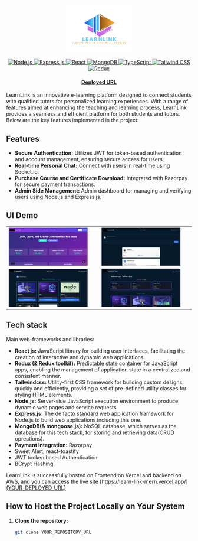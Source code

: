 <p align="center">
    <picture>
    <source media="(prefers-color-scheme: dark)" srcset="./assets/Logo_noBg.png">
    <source media="(prefers-color-scheme: light)" srcset="./assets/Logo_noBg.png">
    <img alt="Project logo" src="./assets/Logo_noBg.png" height="130">
    </picture>
</p>

<p align="center">    
    <a href="">
        <img alt="Node.js" src="https://img.shields.io/badge/node.js-6DA55F?&logo=node.js&logoColor=white">
    </a>   
    <a href="">
        <img alt="Express.js" src="https://img.shields.io/badge/express.js-%23404d59.svg?&logo=express&logoColor=%2361DAFB">
    </a>    
     <a href="">
        <img alt="React" src="https://img.shields.io/badge/react-%2320232a.svg?&logo=react&logoColor=%2361DAFB">
    </a>   
    <a href="">
        <img alt="MongoDB" src="https://img.shields.io/badge/MongoDB-%234ea94b.svg?&logo=mongodb&logoColor=white">
    </a>
    <a href="">
        <img alt="TypeScript" src="https://img.shields.io/badge/typescript-gray?logo=typescript">
    </a>
    <a href="">
        <img alt="Tailwind CSS" src="https://img.shields.io/badge/tailwind-blue?logo=tailwindcss">
    </a>
    <a href="">
        <img alt="Redux" src="https://img.shields.io/badge/redux-violet?logo=redux">
    </a>
</p>

<h4 align="center">
    <p>
        <a href="https://learn-link-mern.vercel.app/">Deployed URL</a>
    <p>
</h4>

LearnLink is an innovative e-learning platform designed to connect students with qualified tutors for personalized learning experiences. With a range of features aimed at enhancing the teaching and learning process, LearnLink provides a seamless and efficient platform for both students and tutors. Below are the key features implemented in the project:

## Features

- **Secure Authentication:** Utilizes JWT for token-based authentication and account management, ensuring secure access for users.
- **Real-time Personal Chat:** Connect with users in real-time using Socket.io.
- **Purchase Course and Certificate Download:** Integrated with Razorpay for secure payment transactions.
- **Admin Side Management:** Admin dashboard for managing and verifying users using Node.js and Express.js.

## UI Demo

<p align="center">
    <table>
        <tr>
            <td>
                <picture>
                    <img alt="Project UI 1" src="./assets/screenshot_1.png" width="90%">
                </picture>
            </td>
            <td>
                <picture>
                    <img alt="Project UI 2" src="./assets/screenshot_2.png" width="90%">
                </picture>
            </td>
        </tr>
        <tr>
            <td>
                <picture>
                    <img alt="Project UI 3" src="./assets/screenshot_3.png" width="90%">
                </picture>
            </td>
            <td>
                <picture>
                    <img alt="Project UI 4" src="./assets/screenshot_4.png" width="90%">
                </picture>
            </td>
        </tr>
    </table>
</p>


## Tech stack
Main web-frameworks and libraries:
- **React js:** JavaScript library for building user interfaces, facilitating the creation of interactive and dynamic web applications.
- **Redux (& Redux toolkit):** Predictable state container for JavaScript apps, enabling the management of application state in a centralized and consistent manner.
- **Tailwindcss:** Utility-first CSS framework for building custom designs quickly and efficiently, providing a set of pre-defined utility classes for styling HTML elements.
- **Node.js:** Server-side JavaScript execution environment to produce dynamic web pages and service requests.
- **Express.js:** The de facto standard web application framework for Node.js to build web applications including this one.
- **MongoDB(& mongoose.js):** NoSQL database, which serves as the database for this tech stack, for storing and retrieving data(CRUD opreations).
- **Payment integration:** Razorpay 
- Sweet Alert, react-toastify
- JWT tocken based Authentication
- BCrypt Hashing

LearnLink is successfully hosted on Frontend on Vercel and backend on AWS, and you can access the live site [https://learn-link-mern.vercel.app/](YOUR_DEPLOYED_URL)

## How to Host the Project Locally on Your System

1. **Clone the repository:**
   ```bash
   git clone YOUR_REPOSITORY_URL
